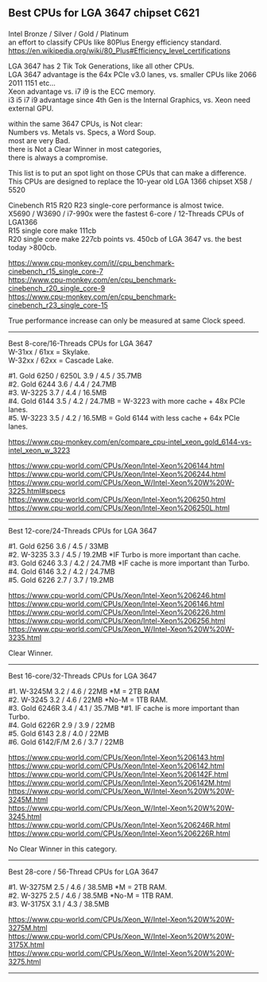 ## Best CPUs for LGA 3647 chipset C621 </p>

Intel Bronze / Silver / Gold / Platinum </br>
an effort to classify CPUs like 80Plus Energy efficiency standard. </br>
https://en.wikipedia.org/wiki/80_Plus#Efficiency_level_certifications </p>

LGA 3647 has 2 Tik Tok Generations, like all other CPUs. </br>
LGA 3647 advantage is the 64x PCIe v3.0 lanes, vs. smaller CPUs like 2066 2011 1151 etc... </br>
Xeon advantage vs. i7 i9 is the ECC memory. </br>
i3 i5 i7 i9 advantage since 4th Gen is the Internal Graphics, vs. Xeon need external GPU. </p>

within the same 3647 CPUs, is Not clear: </br>
Numbers vs. Metals vs. Specs, a Word Soup. </br>
most are very Bad. </br>
there is Not a Clear Winner in most categories, </br>
there is always a compromise. </p>

This list is to put an spot light on those CPUs that can make a difference. </br>
This CPUs are designed to replace the 10-year old LGA 1366 chipset X58 / 5520 </p>
Cinebench R15 R20 R23 single-core performance is almost twice. </br>
X5690 / W3690 / i7-990x were the fastest 6-core / 12-Threads CPUs of LGA1366 </br>
R15 single core make 111cb </br>
R20 single core make 227cb points vs. 450cb of LGA 3647 vs. the best today >800cb. </p> 

https://www.cpu-monkey.com/it//cpu_benchmark-cinebench_r15_single_core-7 </br>
https://www.cpu-monkey.com/en/cpu_benchmark-cinebench_r20_single_core-9 </br>
https://www.cpu-monkey.com/en/cpu_benchmark-cinebench_r23_single_core-15 </p>

True performance increase can only be measured at same Clock speed.

---------

Best 8-core/16-Threads CPUs for LGA 3647 </br>
W-31xx / 61xx = Skylake. </br>
W-32xx / 62xx = Cascade Lake. </p>

#1. Gold 6250 / 6250L   3.9 / 4.5 / 35.7MB </br>
#2. Gold 6244           3.6 / 4.4 / 24.7MB </br>
#3. W-3225              3.7 / 4.4 / 16.5MB </br>
#4. Gold 6144           3.5 / 4.2 / 24.7MB = W-3223 with more cache + 48x PCIe lanes. </br>
#5. W-3223              3.5 / 4.2 / 16.5MB = Gold 6144 with less cache + 64x PCIe lanes.  </p>

https://www.cpu-monkey.com/en/compare_cpu-intel_xeon_gold_6144-vs-intel_xeon_w_3223

https://www.cpu-world.com/CPUs/Xeon/Intel-Xeon%206144.html </br>
https://www.cpu-world.com/CPUs/Xeon/Intel-Xeon%206244.html </br>
https://www.cpu-world.com/CPUs/Xeon_W/Intel-Xeon%20W%20W-3225.html#specs </br>
https://www.cpu-world.com/CPUs/Xeon/Intel-Xeon%206250.html </br>
https://www.cpu-world.com/CPUs/Xeon/Intel-Xeon%206250L.html </p>

---------------------

Best 12-core/24-Threads CPUs for LGA 3647 </p>

#1. Gold 6256  3.6 / 4.5 / 33MB </br>
#2. W-3235     3.3 / 4.5 / 19.2MB *IF Turbo is more important than cache. </br>
#3. Gold 6246  3.3 / 4.2 / 24.7MB *IF cache is more important than Turbo. </br>
#4. Gold 6146  3.2 / 4.2 / 24.7MB </br>
#5. Gold 6226  2.7 / 3.7 / 19.2MB </p>

https://www.cpu-world.com/CPUs/Xeon/Intel-Xeon%206246.html </br>
https://www.cpu-world.com/CPUs/Xeon/Intel-Xeon%206146.html </br>
https://www.cpu-world.com/CPUs/Xeon/Intel-Xeon%206226.html </br>
https://www.cpu-world.com/CPUs/Xeon/Intel-Xeon%206256.html </br>
https://www.cpu-world.com/CPUs/Xeon_W/Intel-Xeon%20W%20W-3235.html </p>

Clear Winner. </p>

---------------------------

Best 16-core/32-Threads CPUs for LGA 3647 </p>

#1. W-3245M       3.2 / 4.6 / 22MB *M = 2TB RAM </br>
#2. W-3245        3.2 / 4.6 / 22MB *No-M = 1TB RAM. </br>
#3. Gold 6246R    3.4 / 4.1 / 35.7MB *#1. IF cache is more important than Turbo. </br>
#4. Gold 6226R    2.9 / 3.9 / 22MB </br>
#5. Gold 6143     2.8 / 4.0 / 22MB </br>
#6. Gold 6142/F/M 2.6 / 3.7 / 22MB </p>

https://www.cpu-world.com/CPUs/Xeon/Intel-Xeon%206143.html </br>
https://www.cpu-world.com/CPUs/Xeon/Intel-Xeon%206142.html </br>
https://www.cpu-world.com/CPUs/Xeon/Intel-Xeon%206142F.html </br>
https://www.cpu-world.com/CPUs/Xeon/Intel-Xeon%206142M.html </br>
https://www.cpu-world.com/CPUs/Xeon_W/Intel-Xeon%20W%20W-3245M.html </br>
https://www.cpu-world.com/CPUs/Xeon_W/Intel-Xeon%20W%20W-3245.html </br>
https://www.cpu-world.com/CPUs/Xeon/Intel-Xeon%206246R.html </br>
https://www.cpu-world.com/CPUs/Xeon/Intel-Xeon%206226R.html </br>

No Clear Winner in this category. </p>

-------------------------

Best 28-core / 56-Thread CPUs for LGA 3647 </p>

#1. W-3275M    2.5 / 4.6 / 38.5MB *M = 2TB RAM. </br>
#2. W-3275     2.5 / 4.6 / 38.5MB *No-M = 1TB RAM. </br>
#3. W-3175X    3.1 / 4.3 / 38.5MB </p>

https://www.cpu-world.com/CPUs/Xeon_W/Intel-Xeon%20W%20W-3275M.html </br>
https://www.cpu-world.com/CPUs/Xeon_W/Intel-Xeon%20W%20W-3175X.html </br>
https://www.cpu-world.com/CPUs/Xeon_W/Intel-Xeon%20W%20W-3275.html </p>

------------------------------
